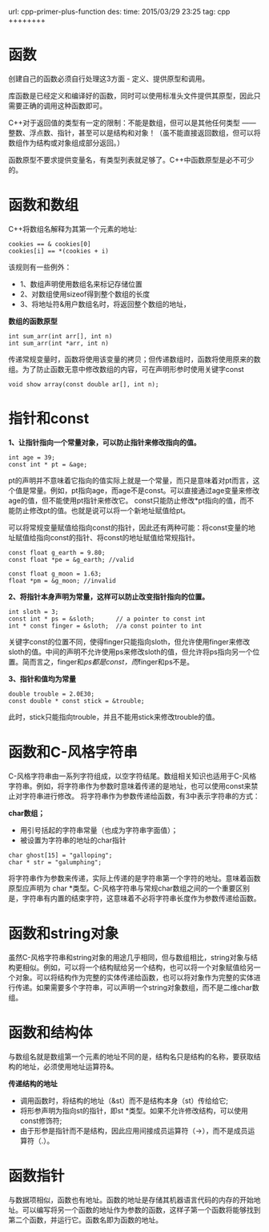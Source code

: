 url: cpp-primer-plus-function
des: 
time: 2015/03/29 23:25
tag: cpp
++++++++

# 函数

创建自己的函数必须自行处理这3方面 - 定义、提供原型和调用。

库函数是已经定义和编译好的函数，同时可以使用标准头文件提供其原型，因此只需要正确的调用这种函数即可。

C++对于返回值的类型有一定的限制：不能是数组，但可以是其他任何类型 —— 整数、浮点数、指针，甚至可以是结构和对象！（虽不能直接返回数组，但可以将数组作为结构或对象组成部分返回。）

函数原型不要求提供变量名，有类型列表就足够了。C++中函数原型是必不可少的。

# 函数和数组

C++将数组名解释为其第一个元素的地址:
```
cookies == & cookies[0]
cookies[i] == *(cookies + i)
```

该规则有一些例外：

- 1、数组声明使用数组名来标记存储位置
- 2、对数组使用sizeof得到整个数组的长度
- 3、将地址符&用户数组名时，将返回整个数组的地址，

**数组的函数原型**
```
int sum_arr(int arr[], int n)
int sum_arr(int *arr, int n)
```

传递常规变量时，函数将使用该变量的拷贝；但传递数组时，函数将使用原来的数组。为了防止函数无意中修改数组的内容，可在声明形参时使用关键字const
```
void show array(const double ar[], int n);
```

# 指针和const

**1、让指针指向一个常量对象，可以防止指针来修改指向的值。**
```
int age = 39;
const int * pt = &age;
```

pt的声明并不意味着它指向的值实际上就是一个常量，而只是意味着对pt而言，这个值是常量。例如，pt指向age，而age不是const。可以直接通过age变量来修改age的值，但不能使用pt指针来修改它。
const只能防止修改*pt指向的值，而不能防止修改pt的值。也就是说可以将一个新地址赋值给pt。

可以将常规变量赋值给指向const的指针，因此还有两种可能：将const变量的地址赋值给指向const的指针、将const的地址赋值给常规指针。
```
const float g_earth = 9.80;
const float *pe = &g_earth; //valid
 
const float g_moon = 1.63;
float *pm = &g_moon; //invalid
```

**2、将指针本身声明为常量，这样可以防止改变指针指向的位置。**
```
int sloth = 3;
const int * ps = &sloth;      // a pointer to const int
int * const finger = &sloth;  //a const pointer to int
```

关键字const的位置不同，使得finger只能指向sloth，但允许使用finger来修改sloth的值。中间的声明不允许使用ps来修改sloth的值，但允许将ps指向另一个位置。简而言之，finger和*ps都是const，而*finger和ps不是。

**3、指针和值均为常量**
```
double trouble = 2.0E30;
const double * const stick = &trouble;
```

此时，stick只能指向trouble，并且不能用stick来修改trouble的值。

# 函数和C-风格字符串

C-风格字符串由一系列字符组成，以空字符结尾。数组相关知识也适用于C-风格字符串。例如，将字符串作为参数时意味着传递的是地址，也可以使用const来禁止对字符串进行修改。
将字符串作为参数传递给函数，有3中表示字符串的方式：

**char数组；**

- 用引号括起的字符串常量（也成为字符串字面值）；
- 被设置为字符串的地址的char指针

```
char ghost[15] = "galloping";
char * str = "galumphing";
```

将字符串作为参数来传递，实际上传递的是字符串第一个字符的地址。意味着函数原型应声明为 char *类型。C-风格字符串与常规char数组之间的一个重要区别是，字符串有内置的结束字符，这意味着不必将字符串长度作为参数传递给函数。

# 函数和string对象

虽然C-风格字符串和string对象的用途几乎相同，但与数组相比，string对象与结构更相似。例如，可以将一个结构赋给另一个结构，也可以将一个对象赋值给另一个对象。可以将结构作为完整的实体传递给函数，也可以将对象作为完整的实体进行传递。如果需要多个字符串，可以声明一个string对象数组，而不是二维char数组。

# 函数和结构体

与数组名就是数组第一个元素的地址不同的是，结构名只是结构的名称，要获取结构的地址，必须使用地址运算符&。

**传递结构的地址**

- 调用函数时，将结构的地址（&st）而不是结构本身（st）传给给它;
- 将形参声明为指向st的指针，即st *类型。如果不允许修改结构，可以使用const修饰符;
- 由于形参是指针而不是结构，因此应用间接成员运算符（->），而不是成员运算符（.）。

# 函数指针

与数据项相似，函数也有地址。函数的地址是存储其机器语言代码的内存的开始地址。可以编写将另一个函数的地址作为参数的函数，这样子第一个函数将能够找到第二个函数，并运行它。函数名即为函数的地址。
